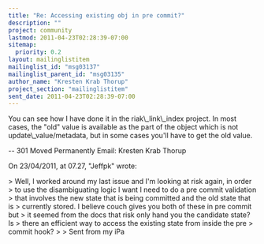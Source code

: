 ```yaml
---
title: "Re: Accessing existing obj in pre commit?"
description: ""
project: community
lastmod: 2011-04-23T02:28:39-07:00
sitemap:
  priority: 0.2
layout: mailinglistitem
mailinglist_id: "msg03137"
mailinglist_parent_id: "msg03135"
author_name: "Kresten Krab Thorup"
project_section: "mailinglistitem"
sent_date: 2011-04-23T02:28:39-07:00
---
```



You can see how I have done it in the riak\\_link\\_index project. In most cases, 
the "old" value is available as the part of the object which is not 
update\\_value/metadata, but in some cases you'll have to get the old value.

--
301 Moved Permanently
Email: Kresten Krab Thorup 

On 23/04/2011, at 07.27, "Jeffpk"  wrote:

&gt; Well, I worked around my last issue and I'm looking at risk again, in order 
&gt; to use the disambiguating logic I want I need to do a pre commit validation 
&gt; that involves the new state that is being committed and the old state that is 
&gt; currently stored. I believe couch gives you both of these in pre commit but 
&gt; it seemed from the docs that risk only hand you the candidate state? Is 
&gt; there an efficient way to access the existing state from inside the pre 
&gt; commit hook?
&gt; 
&gt; Sent from my iPa

